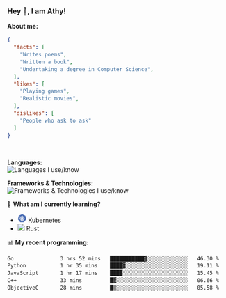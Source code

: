 ### Hey 👋, I am Athy!<br>

**About me:**


```json
{
  "facts": [
    "Writes poems",
    "Written a book",
    "Undertaking a degree in Computer Science",
  ],
  "likes": [
    "Playing games",
    "Realistic movies",
  ],
  "dislikes": [
    "People who ask to ask"
  ]
}
```
<br>


**Languages:**<br>
![Languages I use/know](https://skillicons.dev/icons?i=go,js,py,html,lua,java)

**Frameworks & Technologies:**<br />
![Frameworks & Technologies I use/know](https://skillicons.dev/icons?i=nodejs,nextjs,ts,react,express,docker,kubernetes,mysql,postgresql,mongodb,git,github,tailwind,prisma)

📙 **What am I currently learning?**

- <img height="20" src="https://github.com/devicons/devicon/blob/master/icons/kubernetes/kubernetes-plain.svg" />  Kubernetes
- <img height="20" src="https://cdn.jsdelivr.net/gh/devicons/devicon/icons/rust/rust-plain.svg" /> Rust

📊 **My recent programming:**

<!--START_SECTION:waka-->

```txt
Go               3 hrs 52 mins   ███████████▓░░░░░░░░░░░░░   46.30 %
Python           1 hr 35 mins    ████▓░░░░░░░░░░░░░░░░░░░░   19.11 %
JavaScript       1 hr 17 mins    ████░░░░░░░░░░░░░░░░░░░░░   15.45 %
C++              33 mins         █▓░░░░░░░░░░░░░░░░░░░░░░░   06.66 %
ObjectiveC       28 mins         █▒░░░░░░░░░░░░░░░░░░░░░░░   05.58 %
```

<!--END_SECTION:waka-->
